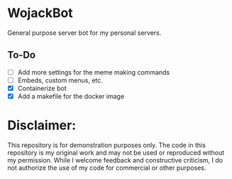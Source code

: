 # WojackBot

General purpose server bot for my personal servers.

## To-Do

- [ ] Add more settings for the meme making commands
- [ ] Embeds, custom menus, etc.
- [x] Containerize bot
- [x] Add a makefile for the docker image

# Disclaimer:

This repository is for demonstration purposes only. The code in this repository is my original work and may not be used or reproduced without my permission. While I welcome feedback and constructive criticism, I do not authorize the use of my code for commercial or other purposes.
